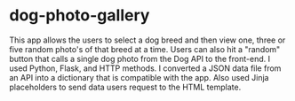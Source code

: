 # dog-photo-gallery
This app allows the users to select a dog breed and then view one, three or five random photo's of that breed at a time. Users can also hit a "random" button that calls a single dog photo from the Dog API to the front-end. I used Python, Flask, and HTTP methods. I converted a JSON data file from an API into a dictionary that is compatible with the app. Also used Jinja placeholders to send data users request to the HTML template. 
